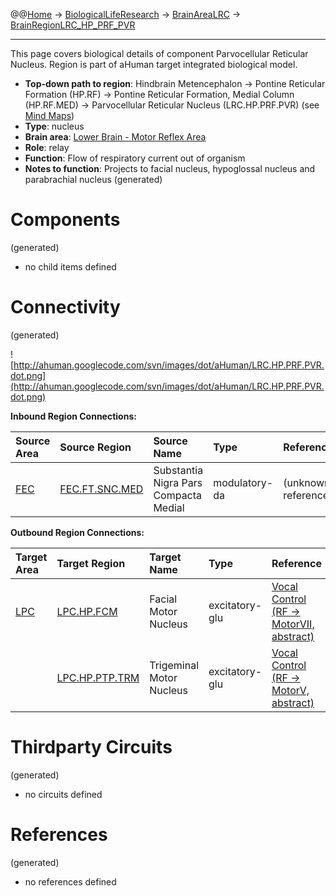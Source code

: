 @@[Home](Home.md) -> [BiologicalLifeResearch](BiologicalLifeResearch.md) -> [BrainAreaLRC](BrainAreaLRC.md) -> [BrainRegionLRC\_HP\_PRF\_PVR](BrainRegionLRC_HP_PRF_PVR.md)

---


This page covers biological details of component Parvocellular Reticular Nucleus.
Region is part of aHuman target integrated biological model.

  * **Top-down path to region**: Hindbrain Metencephalon -> Pontine Reticular Formation (HP.RF) -> Pontine Reticular Formation, Medial Column (HP.RF.MED) -> Parvocellular Reticular Nucleus (LRC.HP.PRF.PVR) (see [Mind Maps](OverallMindMaps.md))
  * **Type**: nucleus
  * **Brain area**: [Lower Brain - Motor Reflex Area](BrainAreaLRC.md)
  * **Role**: relay
  * **Function**: Flow of respiratory current out of organism
  * **Notes to function**: Projects to facial nucleus, hypoglossal nucleus and parabrachial nucleus
(generated)
# Components #
(generated)


  * no child items defined

# Connectivity #
(generated)


![http://ahuman.googlecode.com/svn/images/dot/aHuman/LRC.HP.PRF.PVR.dot.png](http://ahuman.googlecode.com/svn/images/dot/aHuman/LRC.HP.PRF.PVR.dot.png)

**Inbound Region Connections:**

| **Source Area** | **Source Region** | **Source Name** | **Type** | **Reference** |
|:----------------|:------------------|:----------------|:---------|:--------------|
| [FEC](BrainAreaFEC.md) | [FEC.FT.SNC.MED](BrainRegionFEC_FT_SNC_MED.md) | Substantia Nigra Pars Compacta Medial | modulatory-da | (unknown reference) |

**Outbound Region Connections:**

| **Target Area** | **Target Region** | **Target Name** | **Type** | **Reference** |
|:----------------|:------------------|:----------------|:---------|:--------------|
| [LPC](BrainAreaLPC.md) | [LPC.HP.FCM](BrainRegionLPC_HP_FCM.md) | Facial Motor Nucleus | excitatory-glu | [Vocal Control (RF -> MotorVII, abstract)](http://www.frontiersin.org/neuroanatomy/10.3389/fnana.2011.00034/full) |
|                 | [LPC.HP.PTP.TRM](BrainRegionLPC_HP_PTP_TRM.md) | Trigeminal Motor Nucleus | excitatory-glu | [Vocal Control (RF -> MotorV, abstract)](http://www.frontiersin.org/neuroanatomy/10.3389/fnana.2011.00034/full) |

# Thirdparty Circuits #
(generated)

  * no circuits defined

# References #
(generated)

  * no references defined
